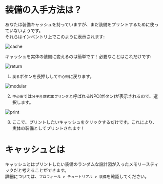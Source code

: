 # 装備の入手方法は？

あなたは装備キャッシュを持っていますが、まだ装備をプリントするために使っていないようです。  
それらはインベントリ上でこのように表示されます:

![cache](https://user-images.githubusercontent.com/85006696/151366960-5a1950ae-10c6-469a-8556-b6c5709b7bc9.PNG)

キャッシュを実体の装備に変えるのは簡単です！必要なことはこれだけです:

![return](https://user-images.githubusercontent.com/85006696/151367272-6f2ca41c-984d-41c3-95c3-97d1efdb3006.PNG)

1. `戻る`ボタンを長押しして`中心街`に戻ります。

![modular](https://user-images.githubusercontent.com/85006696/151367598-55b934c8-d3b0-4e69-ae97-f906ef284c7a.PNG)

2. `中心街`では`分子合成式3Dプリンタ`と呼ばれるNPC(ボタン)が表示されるので、選択します。

![print](https://user-images.githubusercontent.com/85006696/151368077-54a5bf68-104b-4d97-bbc0-21b8454824f9.PNG)

3. ここで、プリントしたいキャッシュをクリックするだけです。これにより、実体の装備としてプリントされます！

# キャッシュとは
キャッシュとはプリントしたい装備のランダムな設計図が入ったメモリースティックだと考えることができます。  
詳細については、`プロフィール > チュートリアル > 装備`を確認してください。
